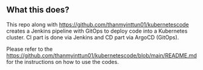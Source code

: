 ## What this does?
This repo along with https://github.com/thanmyinttun01/kubernetescode creates a Jenkins pipeline with GitOps to deploy code into a Kubernetes cluster. CI part is done via Jenkins and CD part via ArgoCD (GitOps).


Please refer to the https://github.com/thanmyinttun01/kubernetescode/blob/main/README.md for the instructions on how to use the codes.
